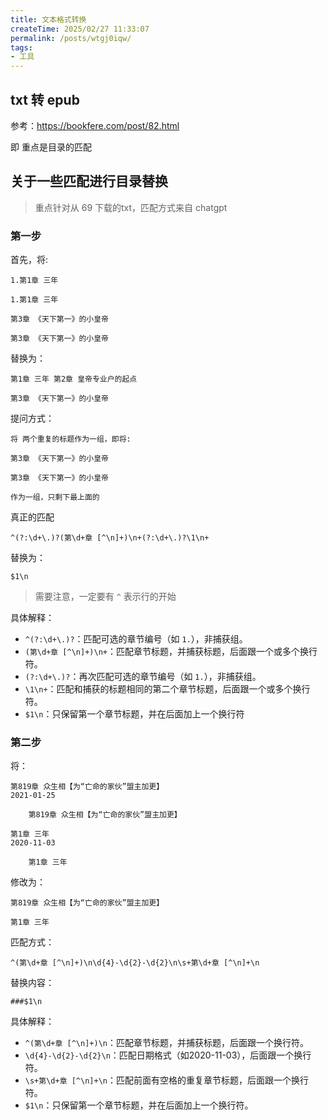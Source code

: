 ```yaml
---
title: 文本格式转换
createTime: 2025/02/27 11:33:07
permalink: /posts/wtgj0iqw/
tags:
- 工具
---
```

## txt 转 epub

参考：https://bookfere.com/post/82.html

即 重点是目录的匹配

## 关于一些匹配进行目录替换

> 重点针对从 69 下载的txt，匹配方式来自 chatgpt

### 第一步

首先，将:

```
1.第1章 三年 

1.第1章 三年 

第3章 《天下第一》的小皇帝 

第3章 《天下第一》的小皇帝 
```

替换为：

```
第1章 三年 第2章 皇帝专业户的起点

第3章 《天下第一》的小皇帝
```

提问方式：

```
将 两个重复的标题作为一组，即将:

第3章 《天下第一》的小皇帝 

第3章 《天下第一》的小皇帝

作为一组，只剩下最上面的
```

真正的匹配

```
^(?:\d+\.)?(第\d+章 [^\n]+)\n+(?:\d+\.)?\1\n+
```

替换为：

```
$1\n
```

> 需要注意，一定要有 `^` 表示行的开始

具体解释：

- `^(?:\d+\.)?`：匹配可选的章节编号（如 `1.`），非捕获组。
- `(第\d+章 [^\n]+)\n+`：匹配章节标题，并捕获标题，后面跟一个或多个换行符。
- `(?:\d+\.)?`：再次匹配可选的章节编号（如 `1.`），非捕获组。
- `\1\n+`：匹配和捕获的标题相同的第二个章节标题，后面跟一个或多个换行符。
- `$1\n`：只保留第一个章节标题，并在后面加上一个换行符


### 第二步

将：

```
第819章 众生相【为“亡命的家伙”盟主加更】 
2021-01-25   
	
	第819章 众生相【为“亡命的家伙”盟主加更】 

第1章 三年 
2020-11-03   

	第1章 三年
```

修改为：

```
第819章 众生相【为“亡命的家伙”盟主加更】 

第1章 三年
```


匹配方式：

```
^(第\d+章 [^\n]+)\n\d{4}-\d{2}-\d{2}\n\s+第\d+章 [^\n]+\n
```


替换内容：

```
###$1\n
```

具体解释：

- `^(第\d+章 [^\n]+)\n`：匹配章节标题，并捕获标题，后面跟一个换行符。
- `\d{4}-\d{2}-\d{2}\n`：匹配日期格式（如2020-11-03），后面跟一个换行符。
- `\s+第\d+章 [^\n]+\n`：匹配前面有空格的重复章节标题，后面跟一个换行符。
- `$1\n`：只保留第一个章节标题，并在后面加上一个换行符。